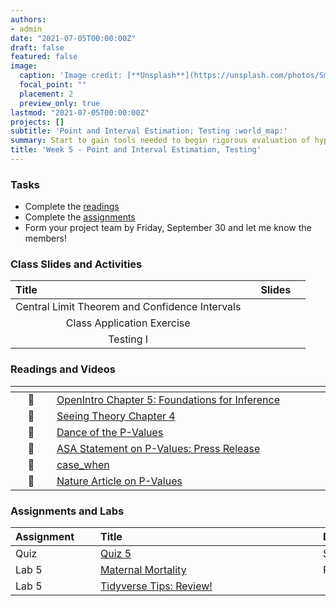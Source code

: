 ```yaml
---
authors:
- admin
date: "2021-07-05T00:00:00Z"
draft: false
featured: false
image:
  caption: 'Image credit: [**Unsplash**](https://unsplash.com/photos/SmnnJ0wdE4U)'
  focal_point: ""
  placement: 2
  preview_only: true
lastmod: "2021-07-05T00:00:00Z"
projects: []
subtitle: 'Point and Interval Estimation; Testing :world_map:'
summary: Start to gain tools needed to begin rigorous evaluation of hypotheses in science
title: 'Week 5 - Point and Interval Estimation, Testing'
---
```


### Tasks


- Complete the [readings](/post/05-week/#readings-and-videos)
- Complete the [assignments](/post/05-week/#assignments)
- Form your project team by Friday, September 30 and let me know the members!

### Class Slides and Activities
| <div style="width:250px;text-align:left">Title</div> | <div  style="width:80px;text-align:center">Slides</div> | 
|:---:|:---------------------|
| Central Limit Theorem and Confidence Intervals | [<span style="color: #4b5357;"><i class="fas fa-desktop fa-lg"></i></span>](https://sta-198-glhlth-298-fall-2022.github.io/website/slides/week-05/w5-l01-clt.html)  | 
| Class Application Exercise | [<span style="color: #4b5357;"><i class="fas fa-desktop fa-lg"></i></span>](https://sta-198-glhlth-298-fall-2022.github.io/website/slides/week-05/ae02.html)  | 
| Testing I | [<span style="color: #4b5357;"><i class="fas fa-desktop fa-lg"></i></span>](https://sta-198-glhlth-298-fall-2022.github.io/website/slides/week-05/w5-l02-testing.html)  | 



### Readings and Videos

| <div style="width:50px"></div>  | <div style="width:420px"></div>  |  <div style="width:200px"></div> |
|:---:|:---|:---:|
| :open_book: | [OpenIntro Chapter 5: Foundations for Inference ](https://www.openintro.org/book/os/) | **Required** |
| :open_book: | [Seeing Theory Chapter 4](https://seeing-theory.brown.edu/frequentist-inference/index.html#section1) | **Required** |
| :movie_camera: | [Dance of the P-Values](https://www.youtube.com/watch?v=5OL1RqHrZQ8&app=desktop) | **Required** |
| :open_book: | [ASA Statement on P-Values: Press Release ](https://www.amstat.org/asa/files/pdfs/p-valuestatement.pdf) | **Required** |
| :open_book: | [case_when](https://www.statology.org/dplyr-case_when/) | **Required**| 
| :open_book: | [Nature Article on P-Values](http://www.nature.com/news/scientific-method-statistical-errors-1.14700) | **Highly Recommended** |



### Assignments and Labs

| <div style="width:120px;text-align:left">Assignment</div> | <div style="width:340px;text-align:left">Title</div> | <div style="width:200px;text-align:left">Due</div> |
|:---|:---|:---|
| Quiz | [Quiz 5](https://sakai.duke.edu) | Sunday, 9/25 |
| Lab 5 | [Maternal Mortality](https://sta-198-glhlth-298-fall-2022.github.io/website/slides/week-02/coming-soon.html) | Friday, 9/30 |
| Lab 5 |[Tidyverse Tips: Review!](https://sta-198-glhlth-298-fall-2022.github.io/website/slides/week-02/coming-soon.html)|  |

